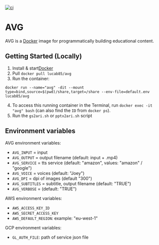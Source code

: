 [![ci](https://github.com/lucab85/avg/actions/workflows/ci.yml/badge.svg)](https://github.com/lucab85/avg/actions/workflows/ci.yml)
# AVG

AVG is a [Docker](https://www.docker.com/) image for
programmatically building educational content.

## Getting Started (Locally)

1.  Install & start[Docker](https://docs.docker.com/install/)
2.  Pull `docker pull lucab85/avg`
3.  Run the container:
~~~
docker run --name="avg" -dit --mount type=bind,source=$(pwd)/share,target=/share --env-file=default.env lucab85/avg
~~~
4.  To access this running container in the Terminal, run
    `docker exec -it "avg" bash` (can also find the `ID` from
    `docker ps`).
5.  Run the `gs2ari.sh` or `pptx2ari.sh` script


## Environment variables

AVG environment variables:

* `AVG_INPUT` = input
* `AVG_OUTPUT` = output filename (default: input + .mp4)
* `AVG_SERVICE` = tts service (default: "amazon", values: "amazon" / "google")
* `AVG_VOICE` = voices (default: "Joey")
* `AVG_DPI` = dpi of images (default "300")
* `AVG_SUBTITLES` = subtitle, output filename (default: "TRUE")
* `AVG_VERBOSE` = (default: "TRUE")

AWS environment variables:

* `AWS_ACCESS_KEY_ID`
* `AWS_SECRET_ACCESS_KEY`
* `AWS_DEFAULT_REGION`: example: "eu-west-1"

GCP environment variables:

* `GL_AUTH_FILE`: path of service json file
